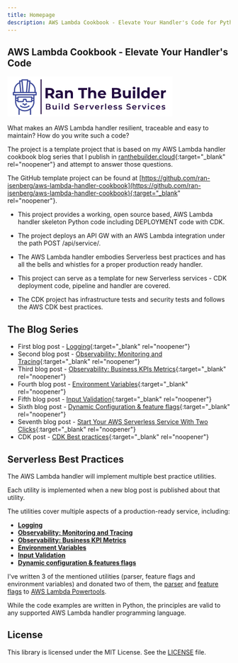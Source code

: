 ```yaml
---
title: Homepage
description: AWS Lambda Cookbook - Elevate Your Handler's Code for Python
---
```

## **AWS Lambda Cookbook - Elevate Your Handler's Code**

[<img alt="alt_text" src="./media/banner.png" />](https://www.ranthebuilder.cloud/)

What makes an AWS Lambda handler resilient, traceable and easy to maintain? How do you write such a code?

The project is a template project that is based on my AWS Lambda handler cookbook blog series that I publish in [ranthebuilder.cloud](https://www.ranthebuilder.cloud){:target="_blank" rel="noopener"} and attempt to answer those questions.

The GitHub template project can be found at [https://github.com/ran-isenberg/aws-lambda-handler-cookbook](https://github.com/ran-isenberg/aws-lambda-handler-cookbook){:target="_blank" rel="noopener"}.

- This project provides a working, open source based, AWS Lambda handler skeleton Python code including DEPLOYMENT code with CDK.

- The project deploys an API GW with an AWS Lambda integration under the path POST /api/service/.

- The AWS Lambda handler embodies Serverless best practices and has all the bells and whistles for a proper production ready handler.

- This project can serve as a template for new Serverless services - CDK deployment code, pipeline and handler are covered.

- The CDK project has infrastructure tests and security tests and follows the AWS CDK best practices.

## **The Blog Series**

- First blog post   - [Logging](https://www.ranthebuilder.cloud/post/aws-lambda-cookbook-elevate-your-handler-s-code-part-1-logging){:target="_blank" rel="noopener"}
- Second blog post  - [Observability: Monitoring and Tracing](https://www.ranthebuilder.cloud/post/aws-lambda-cookbook-elevate-your-handler-s-code-part-2-observability){:target="_blank" rel="noopener"}
- Third blog post   - [Observability: Business KPIs Metrics](https://www.ranthebuilder.cloud/post/aws-lambda-cookbook-elevate-your-handler-s-code-part-3-business-domain-observability){:target="_blank" rel="noopener"}
- Fourth blog post  - [Environment Variables](https://www.ranthebuilder.cloud/post/aws-lambda-cookbook-environment-variables){:target="_blank" rel="noopener"}
- Fifth blog post   - [Input Validation](https://www.ranthebuilder.cloud/post/aws-lambda-cookbook-elevate-your-handler-s-code-part-5-input-validation){:target="_blank" rel="noopener"}
- Sixth blog post   - [Dynamic Configuration & feature flags](https://www.ranthebuilder.cloud/post/aws-lambda-cookbook-part-6-feature-flags-configuration-best-practices){:target="_blank" rel="noopener"}
- Seventh blog post - [Start Your AWS Serverless Service With Two Clicks](https://www.ranthebuilder.cloud/post/aws-lambda-cookbook-part-7-how-to-use-the-aws-lambda-cookbook-github-template-project){:target="_blank" rel="noopener"}
- CDK  post         - [CDK Best practices](https://github.com/ran-isenberg/aws-lambda-handler-cookbook){:target="_blank" rel="noopener"}

## **Serverless Best Practices**

The AWS Lambda handler will implement multiple best practice utilities.

Each utility is implemented when a new blog post is published about that utility.

The utilities cover multiple aspects of a production-ready service, including:

- [**Logging**](best_practices/logger.md)
- [**Observability: Monitoring and Tracing**](best_practices/tracer.md)
- [**Observability: Business KPI Metrics**](best_practices/metrics.md)
- [**Environment Variables**](best_practices/environment_variables.md)
- [**Input Validation**](best_practices/input_validation.md)
- [**Dynamic configuration & features flags**](best_practices/dynamic_configuration.md)

I've written 3 of the mentioned utilities (parser, feature flags and environment variables) and donated two of them, the [parser](https://awslabs.github.io/aws-lambda-powertools-python/latest/utilities/parser/) and [feature flags](https://awslabs.github.io/aws-lambda-powertools-python/latest/utilities/feature_flags/) to [AWS Lambda Powertools](https://awslabs.github.io/aws-lambda-powertools-python/latest/).

While the code examples are written in Python, the principles are valid to any supported AWS Lambda handler programming language.

## **License**

This library is licensed under the MIT License. See the [LICENSE](https://github.com/ran-isenberg/aws-lambda-handler-cookbook/blob/main/LICENSE) file.
